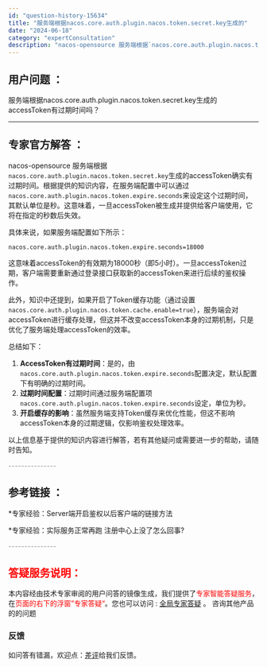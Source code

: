 ```yaml
---
id: "question-history-15634"
title: "服务端根据nacos.core.auth.plugin.nacos.token.secret.key生成的"
date: "2024-06-18"
category: "expertConsultation"
description: "nacos-opensource 服务端根据`nacos.core.auth.plugin.nacos.token.secret.key`生成的accessToken确实有过期时间。根据提供的知识内容，在服务端配置中可以通过`nacos.core.auth.plugin.nacos.token.ex"
---
```


## 用户问题 ： 
 服务端根据nacos.core.auth.plugin.nacos.token.secret.key生成的accessToken有过期时间吗？  

---------------
## 专家官方解答 ：

nacos-opensource 服务端根据`nacos.core.auth.plugin.nacos.token.secret.key`生成的accessToken确实有过期时间。根据提供的知识内容，在服务端配置中可以通过`nacos.core.auth.plugin.nacos.token.expire.seconds`来设定这个过期时间，其默认单位是秒。这意味着，一旦accessToken被生成并提供给客户端使用，它将在指定的秒数后失效。

具体来说，如果服务端配置如下所示：
```properties
nacos.core.auth.plugin.nacos.token.expire.seconds=18000
```
这意味着accessToken的有效期为18000秒（即5小时）。一旦accessToken过期，客户端需要重新通过登录接口获取新的accessToken来进行后续的鉴权操作。

此外，知识中还提到，如果开启了Token缓存功能（通过设置`nacos.core.auth.plugin.nacos.token.cache.enable=true`），服务端会对accessToken进行缓存处理，但这并不改变accessToken本身的过期机制，只是优化了服务端处理accessToken的效率。

总结如下：
1. **AccessToken有过期时间**：是的，由`nacos.core.auth.plugin.nacos.token.expire.seconds`配置决定，默认配置下有明确的过期时间。
2. **过期时间配置**：过期时间通过服务端配置项`nacos.core.auth.plugin.nacos.token.expire.seconds`设定，单位为秒。
3. **开启缓存的影响**：虽然服务端支持Token缓存来优化性能，但这不影响accessToken本身的过期逻辑，仅影响鉴权处理效率。

以上信息基于提供的知识内容进行解答，若有其他疑问或需要进一步的帮助，请随时告知。


<font color="#949494">---------------</font> 


## 参考链接 ：

*专家经验：Server端开启鉴权以后客户端的链接方法 
 
 *专家经验：实际服务正常再跑 注册中心上没了怎么回事? 


 <font color="#949494">---------------</font> 
 


## <font color="#FF0000">答疑服务说明：</font> 

本内容经由技术专家审阅的用户问答的镜像生成，我们提供了<font color="#FF0000">专家智能答疑服务</font>，在<font color="#FF0000">页面的右下的浮窗”专家答疑“</font>。您也可以访问 : [全局专家答疑](https://answer.opensource.alibaba.com/docs/intro) 。 咨询其他产品的的问题

### 反馈
如问答有错漏，欢迎点：[差评](https://ai.nacos.io/user/feedbackByEnhancerGradePOJOID?enhancerGradePOJOId=15686)给我们反馈。
